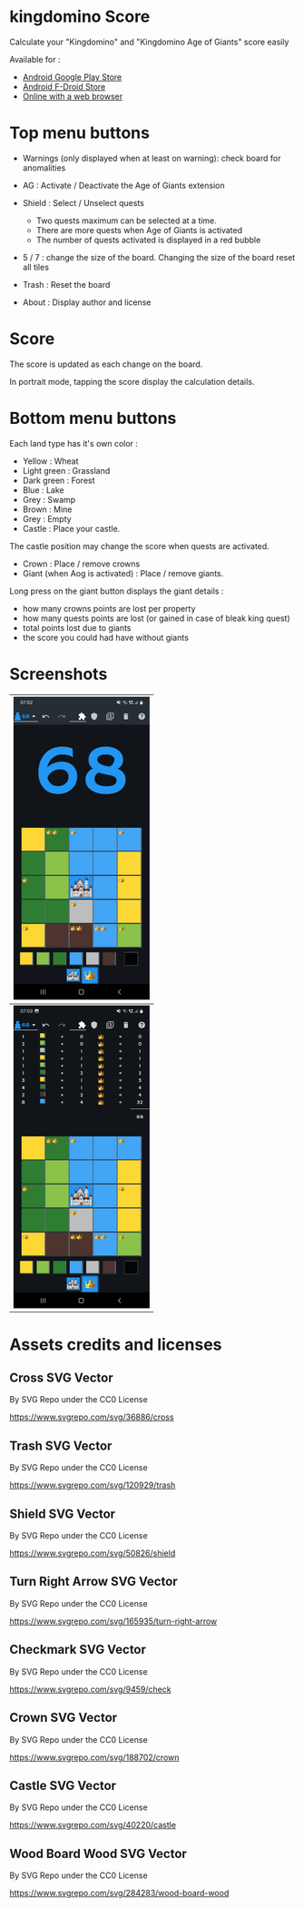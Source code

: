 # kingdomino Score

Calculate your "Kingdomino" and "Kingdomino Age of Giants" score easily

Available for :

* [Android Google Play Store](https://play.google.com/store/apps/details?id=fr.odrevet.kingdomino_score_count)
* [Android F-Droid Store](https://f-droid.org/packages/fr.odrevet.kingdomino_score_count/)
* [Online with a web browser](https://odrevet.github.io/kingdomino_score)

# Top menu buttons

* Warnings (only displayed when at least on warning): check board for anomalities
* AG : Activate / Deactivate the Age of Giants extension
* Shield : Select / Unselect quests
    * Two quests maximum can be selected at a time.
    * There are more quests when Age of Giants is activated
    * The number of quests activated is displayed in a red bubble

* 5 / 7 : change the size of the board. Changing the size of the board reset all tiles
* Trash : Reset the board
* About : Display author and license

# Score

The score is updated as each change on the board.

In portrait mode, tapping the score display the calculation details. 

# Bottom menu buttons

Each land type has it's own color :

* Yellow : Wheat
* Light green : Grassland
* Dark green : Forest
* Blue : Lake
* Grey : Swamp
* Brown : Mine
* Grey : Empty
* Castle : Place your castle.

The castle position may change the score when quests are activated.

* Crown : Place / remove crowns
* Giant (when Aog is activated) : Place / remove giants.

Long press on the giant button displays the giant details :
* how many crowns points are lost per property
* how many quests points are lost (or gained in case of bleak king quest)
* total points lost due to giants
* the score you could had have without giants

# Screenshots

|  <img src="fastlane/metadata/android/en-US/images/phoneScreenshots/board.jpg" width="240px" /> |
|---|
| <img src="fastlane/metadata/android/en-US/images/phoneScreenshots/score.jpg" width="240px" />  |


# Assets credits and licenses

## Cross SVG Vector

By SVG Repo under the CC0 License

https://www.svgrepo.com/svg/36886/cross

## Trash SVG Vector

By SVG Repo under the CC0 License

https://www.svgrepo.com/svg/120929/trash

## Shield SVG Vector

By SVG Repo under the CC0 License

https://www.svgrepo.com/svg/50826/shield

## Turn Right Arrow SVG Vector

By SVG Repo under the CC0 License

https://www.svgrepo.com/svg/165935/turn-right-arrow

## Checkmark SVG Vector

By SVG Repo under the CC0 License

https://www.svgrepo.com/svg/9459/check

## Crown SVG Vector

By SVG Repo under the CC0 License

https://www.svgrepo.com/svg/188702/crown

## Castle SVG Vector

By SVG Repo under the CC0 License

https://www.svgrepo.com/svg/40220/castle

## Wood Board Wood SVG Vector

By SVG Repo under the CC0 License

https://www.svgrepo.com/svg/284283/wood-board-wood

